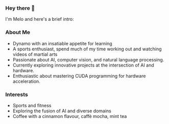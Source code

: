 ### Hey there 👋
I'm Melo
and here's a brief intro:

### About Me

- Dynamo with an insatiable appetite for learning
- A sports enthusiast, spend much of my time working out and watching videos of martial arts
- Passionate about AI, computer vision, and natural language processing.
- Currently exploring innovative projects at the intersection of AI and hardware.
- Enthusiastic about mastering CUDA programming for hardware acceleration.

### Interests
- Sports and fitness
- Exploring the fusion of AI and diverse domains
- Coffee with a cinnamon flavour, caffè mocha, mint tea

<!--
**MelikaRad/MelikaRad** is a ✨ _special_ ✨ repository because its `README.md` (this file) appears on your GitHub profile.

Here are some ideas to get you started:

- 🔭 I’m currently working on ...
- 🌱 I’m currently learning ...
- 👯 I’m looking to collaborate on ...
- 🤔 I’m looking for help with ...
- 💬 Ask me about ...
- 📫 How to reach me: ...
- 😄 Pronouns: ...
- ⚡ Fun fact: ...
-->
